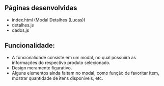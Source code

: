 ## Páginas desenvolvidas
- index.html (Modal Detalhes (Lucas))
- detalhes.js
- dados.js

## Funcionalidade: 
- A funcionalidade consiste em um modal, no qual possuíirá as informações do respectivo produto selecionado. 
- Design meramente figurativo.
- Alguns elementos ainda faltam no modal, como função de favoritar item, mostrar quantidade de itens disponíveis, etc.

